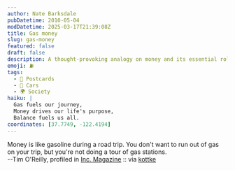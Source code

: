 ```yaml
---
author: Nate Barksdale
pubDatetime: 2010-05-04
modDatetime: 2025-03-17T21:39:08Z
title: Gas money
slug: gas-money
featured: false
draft: false
description: A thought-provoking analogy on money and its essential role in our travels.
emoji: ⛽
tags:
  - 🚌 Postcards
  - 🚗 Cars
  - 🌍 Society
haiku: |
  Gas fuels our journey,  
  Money drives our life's purpose,  
  Balance fuels us all.
coordinates: [37.7749, -122.4194]
---
```


Money is like gasoline during a road trip. You don't want to run out of gas on your trip, but you're not doing a tour of gas stations.  
--Tim O'Reilly, profiled in [Inc. Magazine](http://web.archive.org/web/20210502013006/https://www.inc.com/magazine/20100501/the-oracle-of-silicon-valley_Printer_Friendly.html) :: via [kottke](http://kottke.org/)
